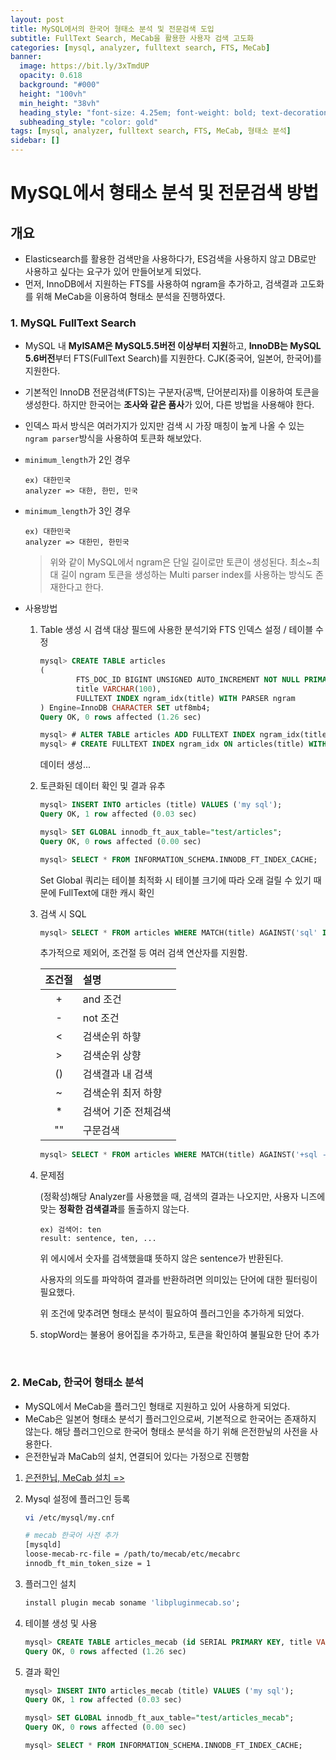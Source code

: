 ```yaml
---
layout: post
title: MySQL에서의 한국어 형태소 분석 및 전문검색 도입
subtitle: FullText Search, MeCab을 활용한 사용자 검색 고도화
categories: [mysql, analyzer, fulltext search, FTS, MeCab]
banner:
  image: https://bit.ly/3xTmdUP
  opacity: 0.618
  background: "#000"
  height: "100vh"
  min_height: "38vh"
  heading_style: "font-size: 4.25em; font-weight: bold; text-decoration: underline"
  subheading_style: "color: gold"
tags: [mysql, analyzer, fulltext search, FTS, MeCab, 형태소 분석]
sidebar: []
---
```


# MySQL에서 형태소 분석 및 전문검색 방법

## 개요

- Elasticsearch를 활용한 검색만을 사용하다가, ES검색을 사용하지 않고 DB로만 사용하고 싶다는 요구가 있어 만들어보게 되었다.
- 먼저, InnoDB에서 지원하는 FTS를 사용하여 ngram을 추가하고, 검색결과 고도화를 위해 MeCab을 이용하여 형태소 분석을 진행하였다.

### 1. MySQL FullText Search

- MySQL 내 **MyISAM은 MySQL5.5버전 이상부터 지원**하고, **InnoDB는 MySQL 5.6버전**부터 FTS(FullText Search)를 지원한다. CJK(중국어, 일본어, 한국어)를 지원한다.
- 기본적인 InnoDB 전문검색(FTS)는 구분자(공백, 단어분리자)를 이용하여 토큰을 생성한다. 하지만 한국어는 **조사와 같은 품사**가 있어, 다른 방법을 사용해야 한다.
- 인덱스 파서 방식은 여러가지가 있지만 검색 시 가장 매칭이 높게 나올 수 있는 `ngram parser`방식을 사용하여 토큰화 해보았다.
- `minimum_length`가 2인 경우

  ```
  ex) 대한민국
  analyzer => 대한, 한민, 민국
  ```

- `minimum_length`가 3인 경우

  ```
  ex) 대한민국
  analyzer => 대한민, 한민국
  ```

  > 위와 같이 MySQL에서 ngram은 단일 길이로만 토큰이 생성된다. 최소~최대 길이 ngram 토큰을 생성하는 Multi parser index를 사용하는 방식도 존재한다고 한다.

- 사용방법

  1. Table 생성 시 검색 대상 필드에 사용한 분석기와 FTS 인덱스 설정 / 테이블 수정

     ```sql
     mysql> CREATE TABLE articles
     (
             FTS_DOC_ID BIGINT UNSIGNED AUTO_INCREMENT NOT NULL PRIMARY KEY,
             title VARCHAR(100),
             FULLTEXT INDEX ngram_idx(title) WITH PARSER ngram
     ) Engine=InnoDB CHARACTER SET utf8mb4;
     Query OK, 0 rows affected (1.26 sec)

     mysql> # ALTER TABLE articles ADD FULLTEXT INDEX ngram_idx(title) WITH PARSER ngram;
     mysql> # CREATE FULLTEXT INDEX ngram_idx ON articles(title) WITH PARSER ngram;
     ```

     데이터 생성...

  2. 토큰화된 데이터 확인 및 결과 유추

     ```sql
     mysql> INSERT INTO articles (title) VALUES ('my sql');
     Query OK, 1 row affected (0.03 sec)

     mysql> SET GLOBAL innodb_ft_aux_table="test/articles";
     Query OK, 0 rows affected (0.00 sec)

     mysql> SELECT * FROM INFORMATION_SCHEMA.INNODB_FT_INDEX_CACHE;
     ```

     Set Global 쿼리는 테이블 최적화 시 테이블 크기에 따라 오래 걸릴 수 있기 때문에 FullText에 대한 캐시 확인

  3. 검색 시 SQL

     ```sql
     mysql> SELECT * FROM articles WHERE MATCH(title) AGAINST('sql' IN BOOLEAN MODE);
     ```

     추가적으로 제외어, 조건절 등 여러 검색 연산자를 지원함.

     | 조건절 | 설명                 |
     | :----: | :------------------- |
     |   \+   | and 조건             |
     |   \-   | not 조건             |
     |   \<   | 검색순위 하햫        |
     |   \>   | 검색순위 상향        |
     |  \()   | 검색결과 내 검색     |
     |   \~   | 검색순위 최저 하향   |
     |   \*   | 검색어 기준 전체검색 |
     |  \""   | 구문검색             |

     ```sql
     mysql> SELECT * FROM articles WHERE MATCH(title) AGAINST('+sql -my' IN BOOLEAN MODE);
     ```

  4. 문제점

     (정확성)해당 Analyzer를 사용했을 때, 검색의 결과는 나오지만, 사용자 니즈에 맞는 **정확한 검색결과**를 돌출하지 않는다.

     ```
     ex) 검색어: ten
     result: sentence, ten, ...
     ```

     위 에시에서 숫자를 검색했을떄 뜻하지 않은 sentence가 반환된다.

     사용자의 의도를 파악하여 결과를 반환하려면 의미있는 단어에 대한 필터링이 필요했다.

     위 조건에 맞추려면 형태소 분석이 필요하여 플러그인을 추가하게 되었다.

  5. stopWord는 불용어 용어집을 추가하고, 토큰을 확인하여 불필요한 단어 추가

</br>

### 2. MeCab, 한국어 형태소 분석

- MySQL에서 MeCab을 플러그인 형태로 지원하고 있어 사용하게 되었다.
- MeCab은 일본어 형태소 분석기 플러그인으로써, 기본적으로 한국어는 존재하지 않는다. 해당 플러그인으로 한국어 형태소 분석을 하기 위해 은전한닢의 사전을 사용한다.
- 은전한닢과 MaCab의 설치, 연결되어 있다는 가정으로 진행함

1. [은전한닙, MeCab 설치 =>](https://kdm-korea.github.io/mysql/analyzer/fulltext%20search/fts/mecab/2024/09/27/mysql-mecab-install.html)
2. Mysql 설정에 플러그인 등록

   ```sh
   vi /etc/mysql/my.cnf

   # mecab 한국어 사전 추가
   [mysqld]
   loose-mecab-rc-file = /path/to/mecab/etc/mecabrc
   innodb_ft_min_token_size = 1
   ```

3. 플러그인 설치
   ```sql
   install plugin mecab soname 'libpluginmecab.so';
   ```
4. 테이블 생성 및 사용
   ```sql
   mysql> CREATE TABLE articles_mecab (id SERIAL PRIMARY KEY, title VARCHAR(255), FULLTEXT(title) WITH PARSER mecab) CHARACTER SET utf8;
   Query OK, 0 rows affected (1.26 sec)
   ```
5. 결과 확인

   ```sql
   mysql> INSERT INTO articles_mecab (title) VALUES ('my sql');
   Query OK, 1 row affected (0.03 sec)

   mysql> SET GLOBAL innodb_ft_aux_table="test/articles_mecab";
   Query OK, 0 rows affected (0.00 sec)

   mysql> SELECT * FROM INFORMATION_SCHEMA.INNODB_FT_INDEX_CACHE;
   ```

<ins class="kakao_ad_area" style="display:none;"
data-ad-unit = "DAN-IR3SEKWYp9BSWUj6"
data-ad-width = "320"
data-ad-height = "100"></ins>

<script type="text/javascript" src="//t1.daumcdn.net/kas/static/ba.min.js" async></script>
<script>
function changeGiscusTheme () {
    const theme = document.documentElement.getAttribute('data-theme') === 'dark' 'preferred_color_scheme' : 'light_tritanopia'

    console.log(theme)

    function sendMessage(message) {
      const iframe = document.querySelector('iframe.giscus-frame');
      if (!iframe) return;
      iframe.contentWindow.postMessage({ giscus: {
      setConfig: {
        theme: theme
      }
    } }, 'https://giscus.app');
    }

    sendMessage({
      setConfig: {
        theme: theme
      }
    });
  }
</script>
<script src="https://giscus.app/client.js"
        data-repo="kdm-korea/kdm-korea.github.io"
        data-repo-id="R_kgDOIzxYeA"
        data-category="Q&A"
        data-category-id="DIC_kwDOIzxYeM4CTtII"
        data-mapping="pathname"
        data-strict="0"
        data-reactions-enabled="1"
        data-emit-metadata="0"
        data-input-position="top"
        data-theme= "light_tritanopia"
        data-lang="ko"
        crossorigin="anonymous"
        async>
</script>
